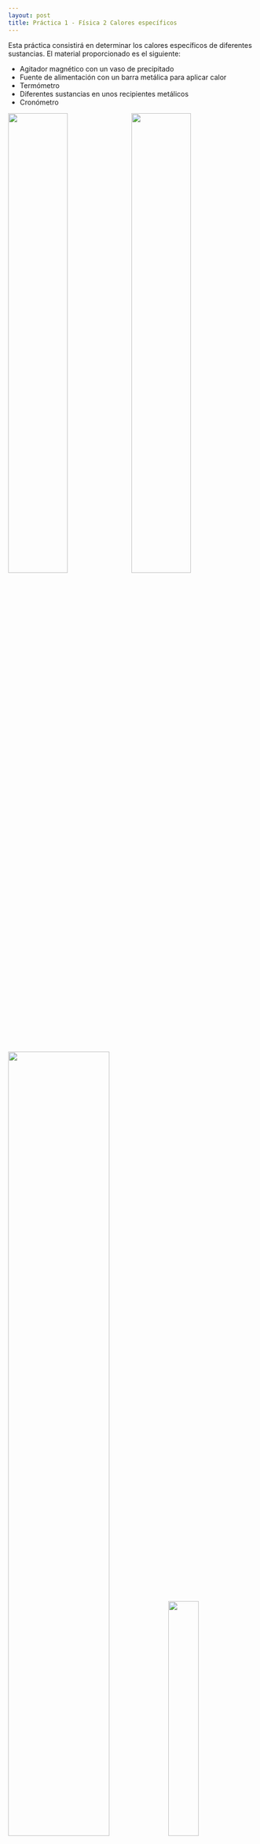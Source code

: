```yaml
---
layout: post
title: Práctica 1 - Física 2 Calores específicos
---
```


Esta práctica consistirá en determinar los calores específicos de diferentes sustancias. El material proporcionado es el siguiente:
* Agitador magnético con un vaso de precipitado
* Fuente de alimentación con un barra metálica para aplicar calor
* Termómetro
* Diferentes sustancias en unos recipientes metálicos
* Cronómetro

<img src="../images/fuente_de_alimentación.jpg" width="49%">
<img src="../images/removedor.jpg" width="49%">
<img src="../images/sustancias.jpg" width="64%">
<img src="../images/termometro.jpg" width="35%">

Los objetivos de la prática para las sustancias de Cobre, Hierro, Aluminio y Agua:
* Determinar el error cometido al medir la temperatura, la energía aportada y las masas.
* Gráfica de calor y temperatura
* Razonar el comportamiento de la curva
* Determinar la pendiente mediante un ajuste por mínimos cuadrados, y determinar su error cuadrático médio.
* Determinar el error de los calores absolutos con sus errores absolutos. Comparar estas medidas con los valores reales.

### Determinar el calor específico

Nuestra situación es la siguiente, tenemos una fuente de alimentación que nos proporciona un calor, y medimos como varía la temperatura de diferentes sustancias. Pero, ¿Cómo determinamos el calor específico?

La **capacidad calorífica** \\(C_e\\) se define como

$$

C_e = \frac{Q}{m \cdot \Delta T} \quad \frac{[Cal]}{[g \cdot K]}

$$

Siendo:
* **Q**: Es la tranferencia de energía en forma calorífica entre el sistema y su entorno y otro sistema, es decir, el calor que le proporcionamos al material con nuestra fuente de alimentación. **Se mide en calorias** (cal). \\(1 cal \Rightarrow 4.18 J\\)
* **m** la masa del sistema. Se mide en gramos (g).
* \\( \Delta T \\): El incremento de temperatura del sistema. La temperatura se mide en Kelvins (K).
* \\(C_e\\): El calor específico. Se mide en \\([C_e] = \frac{[C]}{[m]} = \frac{[Cal]}{[g \cdot K]}\\)

Por otro lado, en la fuente de alimentación, se define **potencia instantanea** cómo:

$$

P = V \cdot I \quad [W]

$$

Siendo:
* **P** es la potencia instantanea, medida en vatios. \\( [W] = \frac{[J]}{[s]}\\)
* **V** es el voltaje, medida en voltios (V).
* **I** es el amperaje, medida en amperios (A).

Igualmente se define la **potencia calorífica**, que es la cantidad de calor que libera por unidad de tiempo, como:

$$

P = \frac{E}{t} \quad [W]

$$

Siendo:
* **P** es la potencia instántanea, medida en vatios. \\( [W] = \frac{[J]}{[s]}\\)
* **E** es la energía proporcionada en Julios (J).
* **t** es el tiempo, en segundos (s).

Juntando lo anterior, podemos igualar las potencias instantaneas para conseguir la potencia calorífica:

$$

E = P \cdot t = V \cdot I \cdot t \quad [J]

$$

El calor es una forma de trabajo, es decir que podemos igualar la potencia calorífica (E) con el Calor proporcionado (Q). **Tenemos que tener cuidado porque la potencia calorífica(E) está expresada en Julios y el Calor (Q) está expresado en calorias (Cal)**. Dicho esto, igualamos las expresiones de potencia calorífica y <a name="defCalor" style="text-decoration: none;">calor</a>:

$$

E \Rightarrow Julios
\qquad
Q \Rightarrow Cal

$$

$$

Q = E \cdot \frac{1}{4.18} = V \cdot I \cdot t \cdot \frac{1}{4.18} \quad [Cal]

\\

m \cdot C_e \cdot \Delta T = V \cdot I \cdot t \cdot \frac{1}{4.18}

$$

Y finalemente llegamos a que:

$$

C_e = \frac{V \cdot I \cdot t}{4.18} \cdot \frac{1}{m \cdot \Delta T} = \frac{V \cdot I \cdot t}{4.18} \cdot \frac{1}{m \cdot (T_{final} - T_{inicial})} \quad \frac{[Cal]}{[g \cdot K]}
$$

Para calcular el calor específico necesitaremos el voltaje, la intensidad, el tiempo, la masa y la variación de temperatura, es decir, todas las variables son conocidas.
### Cálculo de errores

Para calcular el error que se comete en las medidas hay que ver el error absoluto de los diferentes aparatos:
* El termómetro da una lectura de 3 dígitos, expresado con 1 decimal, por lo que su error absoluto será de \\(\pm 0.1 ºC\\)
* La fuente de alimentación tiene dos medidas, el voltaje y el amperaje. **En el volteje** la lectura es de 3 dígitos, expresado con 1 decimal, por lo que su error absoluto será de \\(\pm 0.1 V\\). **En el amperaje** la lectura es de 3 dígitos, expresado con 2 decimales, por lo que su error absoluto será de \\(\pm 0.01 A\\).
* El cronometro tiene 2 dígitos para minutos, 2 para segundos y 2 para centisegundos. Por lo que el error absoluto será de \\(\pm 0.01 s\\).
* El vaso de precipitado tiene una medida cada 50 mL, por lo que el error absoluto será de \\(\pm 50 mL\\). Esto en el caso del agua.
* En el caso de las otras sustacias, sus masas tienen también un error que está expresada en el mismo: El **aluminio** \\(\pm 0.1 g\\), el **cobre** \\(\pm 0.1 g\\) y el **hierro** \\(\pm 0.1 g\\).

El error absoluto de una función que dependen de varias magnitudes independientes \\(x_1, x_2, x_3, ...\\) de una función: \\(y = f(x_1, x_2, x_3, ...)\\),  se calcularía así:

$$

\Delta y = \Bigg \lvert \frac{\delta y}{\delta x_1} \Bigg \lvert \Delta x_1  + \Bigg \lvert \frac{\delta y}{\delta x_2} \Bigg \lvert \Delta x_2 + ...

$$

Para calcular el error absoluto del calor específico se haría <a name="calorEspecifico" style="text-decoration: none;">así</a>:

$$

C_e = \frac{V \cdot I \cdot t}{4.18} \cdot \frac{1}{m \cdot (T_{final} - T_{inicial})} \quad \frac{[Cal]}{[g \cdot K]}

\\

\Delta C_e = \Bigg \lvert \frac{\delta C_e}{\delta V} \Bigg \lvert \Delta V +
\Bigg \lvert \frac{\delta C_e}{\delta I} \Bigg \lvert \Delta I +
\Bigg \lvert \frac{\delta C_e}{\delta t} \Bigg \lvert \Delta t +
\Bigg \lvert \frac{\delta C_e}{\delta m} \Bigg \lvert \Delta m +
\Bigg \lvert \frac{\delta C_e}{\delta T} \Bigg \lvert \Delta T

\\
= \Bigg \lvert \frac{I \cdot t}{4.18 \cdot m \cdot (T_{final} - T_{inicial})}\Bigg \lvert \Delta V +
\Bigg \lvert \frac{V \cdot t}{4.18 \cdot m \cdot (T_{final} - T_{inicial})}\Bigg \lvert \Delta I
\\+
\Bigg \lvert \frac{V \cdot I}{4.18 \cdot m \cdot (T_{final} - T_{inicial})}\Bigg \lvert \Delta t +
\Bigg \lvert \frac{V \cdot I \cdot t}{4.18 \cdot m^2 \cdot (T_{final} - T_{inicial})}\Bigg \lvert \Delta m 
\\+ 
\Bigg \lvert \frac{V \cdot I \cdot t}{4.18 \cdot m \cdot T_{final}^2 )}\Bigg \lvert \Delta T +
\Bigg \lvert \frac{V \cdot I \cdot t}{4.18 \cdot m \cdot T_{inicial}^2 )}\Bigg \lvert \Delta T
 \quad \frac{[Cal]}{[g \cdot K]}
$$

Siendo:
* \\(\Delta V\\) el error del voltaje de la fuente de alimentación, \\(\Delta V = \pm 0.1 V\\).
* \\(\Delta I\\) el error del amperaje de la fuente de alimentación, \\(\Delta I = \pm 0.01 A\\).
* \\(\Delta t\\) el error del cronómetro, \\(\Delta t = \pm 0.01 s\\).
* \\(\Delta m\\) el error de la masa, varía dependiendo de la sustancia que estemos trabajando.
* \\(\Delta T\\) el error de la temperatura, \\(\Delta T = 0.1\\) ºC 
* V es el voltaje, nosotros usaremos un **voltaje de 11 V**.
* I es el amperaje, nosotros usaremos un **amperaje de 2.9A**.
* t es el tiempo transcurrido en el experimento, medido en segundos.
* m es la masa del objeto que estemos estudiando, medido en gramos.
* \\(T_{final}\\) ó \\(T_{inicial} \\) es la temperatura inicial y final, medido en Kelvins.

### Agua
#### Planteamiento
Primero vamos a empezar con el agua. Los pasos seguidos han sido:
1. Primero cogemos el vaso de precipitado y lo llenamos de **agua del grifo**. Lo llenamos con unos **400 ml**.
2. Introducimos la barra metálica de la fuente de alimentación y el termómetro.
3. Encendemos el agitador para asegurarnos de que la temperatura será constante en todo el recipiente.
2. Encendemos la **fuente de alimentación** y la ponemos a **11 Voltios a 2.90 Amperios**.
3. Tomamos los valores de temperatura cada **30 segundos**.

En las primeras iteraciones del experimento pudimos notar que el agua varía de temperatura muy lenta, del órden de 0.3ºC/0.5ºC. Por lo que tomar valores cada 30 segundos sería más que suficiente. Además, tendremos que tener el experimento el tiempo suficiente cómo para que la variación de temperatura sea grande, esta variación debería de ser de 20ºC a 50ºC para tener una gama amplia de datos.

La temperatura del agua del grifo inicialmente es de 23.3ºC, y el agua empieza a hervir a los 90ºC. Con lo que un buen volumen de datos sería llegar a los 40ºC/ 50ºC.

#### Realización

Al realizar la prueba, **cogimos datos durante 870 segundos desde una temperatura inicial de 23.3ºC hasta los 35.7ºC**. Los datos obtenidos se encuentran [aquí](../data/aguaexp.json). Su gráfica de Calor frente a temperatura, utilizando <a href="#defCalor">esta expresión</a>, sería la siguiente:

<iframe width="912" height="564" seamless frameborder="0" scrolling="no" src="https://docs.google.com/spreadsheets/d/e/2PACX-1vTNL8X6-7JWsLQzLOxtiRmdErXjTLcZaDdVD--Rjm3LXv-7nbX-OD_bAJ_yjLdg7cwYczgybkgkwK72/pubchart?oid=1712134363&amp;format=interactive"></iframe>

La gráfica presenta un leve curva al principio, **la inclinación del inicio** se debe a que el calentador está todavía calentando el metal y eso hace que la inclinacón sea menor y no tan constante como en la demás parte de la recta. **Esto se solucionaría eliminando los primeros valores**, pues no determinan bien la variación de temperatura. Además nos encontramos con otro problema y es que  la gráfica no es excesivamente recta, cuando **debería de ser lineal**. El problema se debe a que el volumen de datos obtenidos es un poco escaso, con lo que **deberían de ser más datos**.

#### Ajuste por mínimos cuadrados

Al ser una relación *aparentemente* lineal podremos aproximarlo a una recta de la forma:

$$

Y = mX + c

$$

Donde m se denomina *pendiente* y *c* ordenada en el origen.

Para obtener dicha función usaremos el método de mínimos cuadrados, que nos permite obtener la recta que más se aproxima a dichos puntos. La pendiente y la ordenada en el origen de dicha recta vienen dadas por las siguientes expresiones:

$$

m = \frac{E}{D}

\qquad

c = \bar{Y} - m \bar{X}

$$

En donde:

$$

E = \Bigg ( \sum_{i = 1}^{n} X_i Y_i \Bigg ) - n \bar{X} \bar{Y}

\qquad

D = \Bigg ( \sum_{i = 1}^{n} X_{i}^{2} \Bigg ) - n \bar{X}^{2}

$$

Siendo

$$

\bar{X} = \frac{1}{n} \sum_{i = 1}^{n} X_i

\qquad

\bar{Y} = \frac{1}{n} \sum_{i = 1}^{n} Y_i

$$

Operando con los resultados obtenidos llegamos a que la **pendiente** es \\(m = 190\cdot 10^{-5} \quad \frac{[°C]}{[Cal]}\\) y la ordenada en el origen es \\(c = 23.13 \quad [°C]\\). Se queda tal que:

$$

Y = 190\cdot 10^{-5}X + 23.13 \quad [°C]

$$

Para calcular el **error cuadrático medio de la pendiente m** se calcula así:

$$

\Delta m \cong \sqrt{\frac{A}{\sum_{i = 1}^{n} (D_i^2)}} 

$$

Donde

$$

A = \frac{\sum_{i = 1}^{n} d_i^2}{n - 2}

\qquad

d_i = Y_i - m X_i - c

\\

\sum_{i = 1}^{n} (D_i^2) = \sum_{i = 1}^{n} (X_i - \bar{X})^2

$$

Operando **llegamos** a que:

$$

\Delta m = 1.0\cdot 10^{-5} \quad \frac{[°C]}{[Cal]}

$$

Es decir, un error muy pequeño, los resultados se aproximan mucho a la linea, es *casi* lineal.

#### Cálculo del calor específico con sus errores absolutos

<a href="#calorEspecifico">Antes</a> calculamos la expresión para determinar el calor específico (\\(C_e\\)) y su error absoluto (\\(\Delta C_e\\)). Para calcular dicha expresión, substituimos con los valores (también antes mencionados) y nos sale:

$$

C_e = \frac{V \cdot I \cdot t}{4.18} \cdot \frac{1}{m \cdot (T_{final} - T_{inicial})} 

\\

= \frac{11 \cdot 2.9 \cdot 870}{4.18} \cdot \frac{1}{400 \cdot (310.85 - 298.4)} = 1,33 \quad \frac{[Cal]}{[g \cdot K]} 

\\

\Delta C_e = \Bigg \lvert \frac{\delta C_e}{\delta V} \Bigg \lvert \Delta V +
\Bigg \lvert \frac{\delta C_e}{\delta I} \Bigg \lvert \Delta I +
\Bigg \lvert \frac{\delta C_e}{\delta t} \Bigg \lvert \Delta t +
\Bigg \lvert \frac{\delta C_e}{\delta m} \Bigg \lvert \Delta m +
\Bigg \lvert \frac{\delta C_e}{\delta T} \Bigg \lvert \Delta T

\\
= \Bigg \lvert \frac{2.9 \cdot 870}{4.18 \cdot 400 \cdot (310.85 - 298.4)}\Bigg \lvert 0.1 +
\Bigg \lvert \frac{11 \cdot 870}{4.18 \cdot 400 \cdot (310.85 - 298.4)}\Bigg \lvert 0.01
\\+
\Bigg \lvert \frac{11 \cdot 2.9}{4.18 \cdot 400 \cdot (310.85 - 298.4)}\Bigg \lvert 0.01 +
\Bigg \lvert \frac{11 \cdot 2.9 \cdot 870}{4.18 \cdot 400^2 \cdot (310.85 - 298.4)}\Bigg \lvert 50 
\\+ 
\Bigg \lvert \frac{11 \cdot 2.9 \cdot 870}{4.18 \cdot 400 \cdot 310.85^2 )}\Bigg \lvert 0.1 +
\Bigg \lvert \frac{11 \cdot 2.9 \cdot 870}{4.18 \cdot 400 \cdot 298.4^2 )}\Bigg \lvert 0.1
= 0.23 \quad \frac{[Cal]}{[g \cdot K]}

$$

El resultado es que el calor específico (\\(C_e\\)) tiene un valor de \\(C_e = 1,33 \pm 0.23 
\frac{[Cal]}{[g \cdot K]}\\). El error que tiene es del 6%, un error normal si tenemos en cuenta que 
el material utilizado no es extremadamente preciso. El principal generador de este error es el vaso de 
precipitado, que al tener una marca cada 50 ml su error absoluto es de \\(\pm 50\\) ml, y esto hace que 
el error aumente considerablemente. Para hacer que el resultado sea más preciso se tendría que utilizar un 
vaso de precipitado más preciso.

El calor específico del agua según wikipedia tiene un valor de \\(C_e = 1\frac{[Cal]}{[g \cdot K]}\\) que 
difirere un poco del nuestro. Esto es una consecuencia de lo anterior. Además para calcular el calor 
específico se han cogido dos valores 

### Cobre

Los pasos seguidos con el el cobre han sido los mismos que para el del agua.
#### Planteamiento
#### Realización

<iframe width="901" height="557" seamless frameborder="0" scrolling="no" src="https://docs.google.com/spreadsheets/d/e/2PACX-1vTNL8X6-7JWsLQzLOxtiRmdErXjTLcZaDdVD--Rjm3LXv-7nbX-OD_bAJ_yjLdg7cwYczgybkgkwK72/pubchart?oid=1441252593&amp;format=interactive"></iframe>

### Aluminio
#### Planteamiento
#### Realización

<iframe width="912" height="564" seamless frameborder="0" scrolling="no" src="https://docs.google.com/spreadsheets/d/e/2PACX-1vTNL8X6-7JWsLQzLOxtiRmdErXjTLcZaDdVD--Rjm3LXv-7nbX-OD_bAJ_yjLdg7cwYczgybkgkwK72/pubchart?oid=1040109177&amp;format=interactive"></iframe>

### Hierro
#### Planteamiento
#### Realizacion

<iframe width="933" height="577" seamless frameborder="0" scrolling="no" src="https://docs.google.com/spreadsheets/d/e/2PACX-1vTNL8X6-7JWsLQzLOxtiRmdErXjTLcZaDdVD--Rjm3LXv-7nbX-OD_bAJ_yjLdg7cwYczgybkgkwK72/pubchart?oid=1622749977&amp;format=interactive"></iframe>

### Bibliografía
* https://es.wikipedia.org/wiki/Calor_espec%C3%ADfico

* https://developers.google.com/chart/interactive/docs/gallery/linechart#examples

* https://es.wikipedia.org/wiki/Potencia_(f%C3%ADsica)
